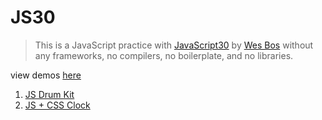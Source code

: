 # JS30

> This is a JavaScript practice with [JavaScript30](https://javascript30.com/) by [Wes Bos](https://github.com/wesbos) without any frameworks, no compilers, no boilerplate, and no libraries.

view demos [here](https://sujon-ahmed.github.io/JS30/)

1. [JS Drum Kit](https://github.com/Sujon-Ahmed/JS30/blob/main/01-JSDrumKit/README.md)
1. [JS + CSS Clock](https://github.com/Sujon-Ahmed/JS30/blob/main/02-JS+CSSClock/README.md)